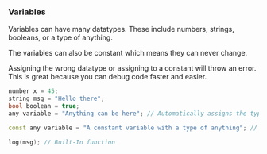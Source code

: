 ### Variables

Variables can have many datatypes.
These include numbers, strings, booleans, or a type of anything.

The variables can also be constant which means they can never change.

Assigning the wrong datatype or assigning to a constant will throw an error.
This is great because you can debug code faster and easier.

```cpp
number x = 45;
string msg = "Hello there";
bool boolean = true;
any variable = "Anything can be here"; // Automatically assigns the type to the variable

const any variable = "A constant variable with a type of anything"; // Auto assign type

log(msg); // Built-In function
```